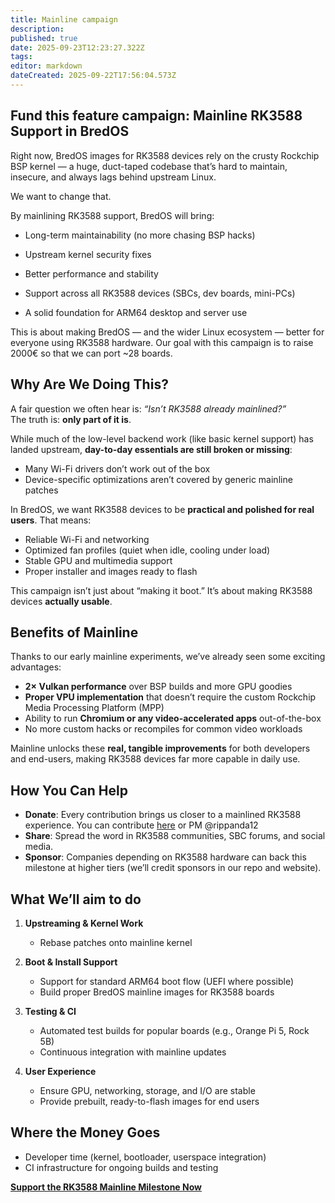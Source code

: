 ```yaml
---
title: Mainline campaign
description: 
published: true
date: 2025-09-23T12:23:27.322Z
tags: 
editor: markdown
dateCreated: 2025-09-22T17:56:04.573Z
---
```


## Fund this feature campaign: Mainline RK3588 Support in BredOS

Right now, BredOS images for RK3588 devices rely on the crusty Rockchip BSP kernel — a huge, duct-taped codebase that’s hard to maintain, insecure, and always lags behind upstream Linux.

We want to change that.

By mainlining RK3588 support, BredOS will bring:

- Long-term maintainability (no more chasing BSP hacks)

- Upstream kernel security fixes

- Better performance and stability

- Support across all RK3588 devices (SBCs, dev boards, mini-PCs)

- A solid foundation for ARM64 desktop and server use

This is about making BredOS — and the wider Linux ecosystem — better for everyone using RK3588 hardware.
Our goal with this campaign is to raise 2000€ so that we can port ~28 boards.

## Why Are We Doing This?
A fair question we often hear is: *“Isn’t RK3588 already mainlined?”*  
The truth is: **only part of it is**.  

While much of the low-level backend work (like basic kernel support) has landed upstream, **day-to-day essentials are still broken or missing**:  
- Many Wi-Fi drivers don’t work out of the box  
- Device-specific optimizations aren’t covered by generic mainline patches  

In BredOS, we want RK3588 devices to be **practical and polished for real users**. That means:  
- Reliable Wi-Fi and networking  
- Optimized fan profiles (quiet when idle, cooling under load)  
- Stable GPU and multimedia support  
- Proper installer and images ready to flash  

This campaign isn’t just about “making it boot.” It’s about making RK3588 devices **actually usable**.

## Benefits of Mainline
Thanks to our early mainline experiments, we’ve already seen some exciting advantages:  
- **2× Vulkan performance** over BSP builds and more GPU goodies
- **Proper VPU implementation** that doesn’t require the custom Rockchip Media Processing Platform (MPP)
- Ability to run **Chromium or any video-accelerated apps** out-of-the-box  
- No more custom hacks or recompiles for common video workloads  

Mainline unlocks these **real, tangible improvements** for both developers and end-users, making RK3588 devices far more capable in daily use.



## How You Can Help
- **Donate**: Every contribution brings us closer to a mainlined RK3588 experience. You can contribute [here](https://ko-fi.com/Z8Z3I4J0P) or PM @rippanda12
- **Share**: Spread the word in RK3588 communities, SBC forums, and social media.  
- **Sponsor**: Companies depending on RK3588 hardware can back this milestone at higher tiers (we’ll credit sponsors in our repo and website).  


##  What We’ll aim to do
1. **Upstreaming & Kernel Work**
   - Rebase patches onto mainline kernel  

2. **Boot & Install Support**
   - Support for standard ARM64 boot flow (UEFI where possible)  
   - Build proper BredOS mainline images for RK3588 boards  

3. **Testing & CI**
   - Automated test builds for popular boards (e.g., Orange Pi 5, Rock 5B)  
   - Continuous integration with mainline updates  

4. **User Experience**
   - Ensure GPU, networking, storage, and I/O are stable  
   - Provide prebuilt, ready-to-flash images for end users 
   

## Where the Money Goes
- Developer time (kernel, bootloader, userspace integration)
- CI infrastructure for ongoing builds and testing  



**[Support the RK3588 Mainline Milestone Now](https://ko-fi.com/Z8Z3I4J0P)**
